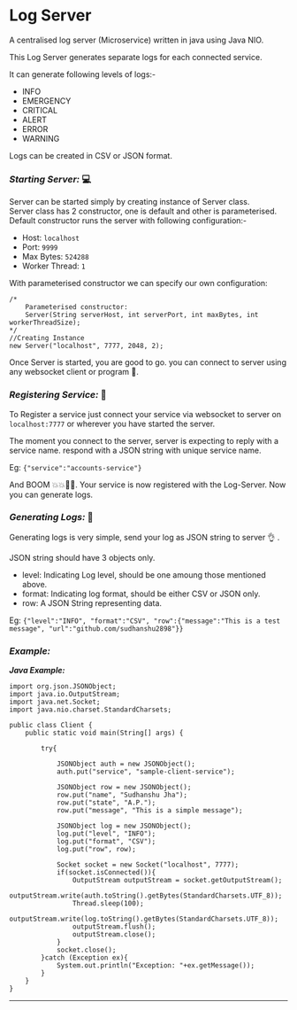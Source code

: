 # Log Server #

A centralised log server (Microservice) written in java using Java NIO.

This Log Server generates separate logs for each connected service.

It can generate following levels of logs:-

* INFO 
* EMERGENCY 
* CRITICAL 
* ALERT 
* ERROR
* WARNING

Logs can be created in CSV or JSON format.

### *Starting Server:* 💻 ###

Server can be started simply by creating instance of Server class.  
Server class has 2 constructor, one is default and other is parameterised.  
Default constructor runs the server with following configuration:-
* Host: `localhost`
* Port: `9999`
* Max Bytes: `524288`
* Worker Thread: `1`

With parameterised constructor we can specify our own configuration:

```
/*
    Parameterised constructor:
    Server(String serverHost, int serverPort, int maxBytes, int workerThreadSize);
*/
//Creating Instance
new Server("localhost", 7777, 2048, 2);

```

Once Server is started, you are good to go.
you can connect to server using any websocket client or program 🎉.

### *Registering Service:* 🔗 ###
To Register a service just connect your service via websocket to server on `localhost:7777` or wherever you have started the server.

The moment you connect to the server, server is expecting to reply with a service name. respond with a JSON string with unique service name.    

Eg: `{"service":"accounts-service"}`

And BOOM 💥💥🎉🎉. Your service is now registered with the Log-Server. Now you can generate logs.

### *Generating Logs:* 📝 ###
Generating logs is very simple, send your log as JSON string to server 👌 .

JSON string should have 3 objects only.
* level: Indicating Log level, should be one amoung those mentioned above.
* format: Indicating log format, should be either CSV or JSON only.
* row: A JSON String representing data.

Eg: `{"level":"INFO", "format":"CSV", "row":{"message":"This is a test message", "url":"github.com/sudhanshu2898"}}`

### *Example:* ###

___Java Example:___

```
import org.json.JSONObject;
import java.io.OutputStream;
import java.net.Socket;
import java.nio.charset.StandardCharsets;

public class Client {
    public static void main(String[] args) {
        
        try{
        
            JSONObject auth = new JSONObject();
            auth.put("service", "sample-client-service");

            JSONObject row = new JSONObject();
            row.put("name", "Sudhanshu Jha");
            row.put("state", "A.P.");
            row.put("message", "This is a simple message");

            JSONObject log = new JSONObject();
            log.put("level", "INFO");
            log.put("format", "CSV");
            log.put("row", row);

            Socket socket = new Socket("localhost", 7777);
            if(socket.isConnected()){
                OutputStream outputStream = socket.getOutputStream();
                outputStream.write(auth.toString().getBytes(StandardCharsets.UTF_8));
                Thread.sleep(100);
                outputStream.write(log.toString().getBytes(StandardCharsets.UTF_8));
                outputStream.flush();
                outputStream.close();
            }
            socket.close();
        }catch (Exception ex){
            System.out.println("Exception: "+ex.getMessage());
        }
    }
}
```
***
